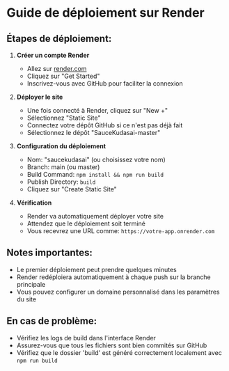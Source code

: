 # Guide de déploiement sur Render

## Étapes de déploiement:

1. **Créer un compte Render**
   - Allez sur [render.com](https://render.com)
   - Cliquez sur "Get Started"
   - Inscrivez-vous avec GitHub pour faciliter la connexion

2. **Déployer le site**
   - Une fois connecté à Render, cliquez sur "New +"
   - Sélectionnez "Static Site"
   - Connectez votre dépôt GitHub si ce n'est pas déjà fait
   - Sélectionnez le dépôt "SauceKudasai-master"

3. **Configuration du déploiement**
   - Nom: "saucekudasai" (ou choisissez votre nom)
   - Branch: main (ou master)
   - Build Command: `npm install && npm run build`
   - Publish Directory: `build`
   - Cliquez sur "Create Static Site"

4. **Vérification**
   - Render va automatiquement déployer votre site
   - Attendez que le déploiement soit terminé
   - Vous recevrez une URL comme: `https://votre-app.onrender.com`

## Notes importantes:
- Le premier déploiement peut prendre quelques minutes
- Render redéploiera automatiquement à chaque push sur la branche principale
- Vous pouvez configurer un domaine personnalisé dans les paramètres du site

## En cas de problème:
- Vérifiez les logs de build dans l'interface Render
- Assurez-vous que tous les fichiers sont bien commités sur GitHub
- Vérifiez que le dossier 'build' est généré correctement localement avec `npm run build`
